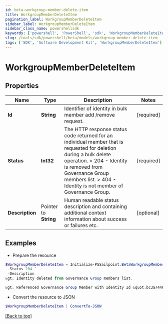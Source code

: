 ```yaml
---
id: beta-workgroup-member-delete-item
title: WorkgroupMemberDeleteItem
pagination_label: WorkgroupMemberDeleteItem
sidebar_label: WorkgroupMemberDeleteItem
sidebar_class_name: powershellsdk
keywords: ['powershell', 'PowerShell', 'sdk', 'WorkgroupMemberDeleteItem'] 
slug: /tools/sdk/powershell/beta/models/workgroup-member-delete-item
tags: ['SDK', 'Software Development Kit', 'WorkgroupMemberDeleteItem']
---
```



# WorkgroupMemberDeleteItem

## Properties

Name | Type | Description | Notes
------------ | ------------- | ------------- | -------------
**Id** |  **String** | Identifier of identity in bulk member add /remove request. | [required]
**Status** |  **Int32** | The HTTP response status code returned for an individual  member that is requested for deletion during a bulk delete operation.  > 204   - Identity is removed from Governance Group members list.  > 404   - Identity is not member of Governance Group.  | [required]
**Description** |  Pointer to **String** | Human readable status description and containing additional context information about success or failures etc.  | [optional] 

## Examples

- Prepare the resource
```powershell
$WorkgroupMemberDeleteItem = Initialize-PSSailpoint.BetaWorkgroupMemberDeleteItem  -Id 464ae7bf791e49fdb74606a2e4a89635 `
 -Status 204 `
 -Description 
&gt; Identity deleted from Governance Group members list.

&gt; Referenced Governance Group Member with Identity Id &quot;bc3a744678534eb78a8002ee2085df64&quot; was not found.

```

- Convert the resource to JSON
```powershell
$WorkgroupMemberDeleteItem | ConvertTo-JSON
```


[[Back to top]](#) 

